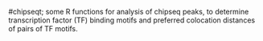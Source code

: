 #chipseqt; some R functions for analysis of chipseq peaks, 
to determine transcription factor (TF) binding motifs and preferred 
colocation distances of pairs of TF motifs. 
